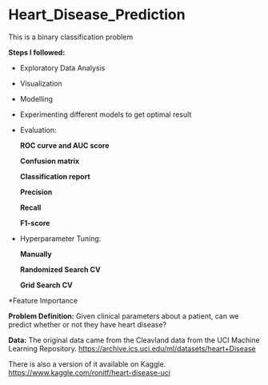 # Heart_Disease_Prediction
This is a binary classification problem 

**Steps I followed:**
* Exploratory Data Analysis
* Visualization
* Modelling
* Experimenting different models to get optimal result
* Evaluation:
   
   **ROC curve and AUC score**
   
    **Confusion matrix**
   
   **Classification report**
   
    **Precision**
   
    **Recall**
   
   **F1-score**
   
* Hyperparameter Tuning:

    **Manually**
    
    **Randomized Search CV**
    
    **Grid Search CV**
    
 *Feature Importance
 
 **Problem Definition:**
 Given clinical parameters about a patient, can we predict whether or not they have heart disease?
 
 **Data:**
 The original data came from the Cleavland data from the UCI Machine Learning Repository. https://archive.ics.uci.edu/ml/datasets/heart+Disease

There is also a version of it available on Kaggle. https://www.kaggle.com/ronitf/heart-disease-uci

